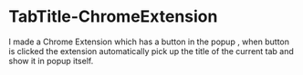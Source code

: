 # TabTitle-ChromeExtension
I made a Chrome Extension which has a button in the popup , when button is clicked the extension automatically pick up the title of the current tab and show it in popup itself.
